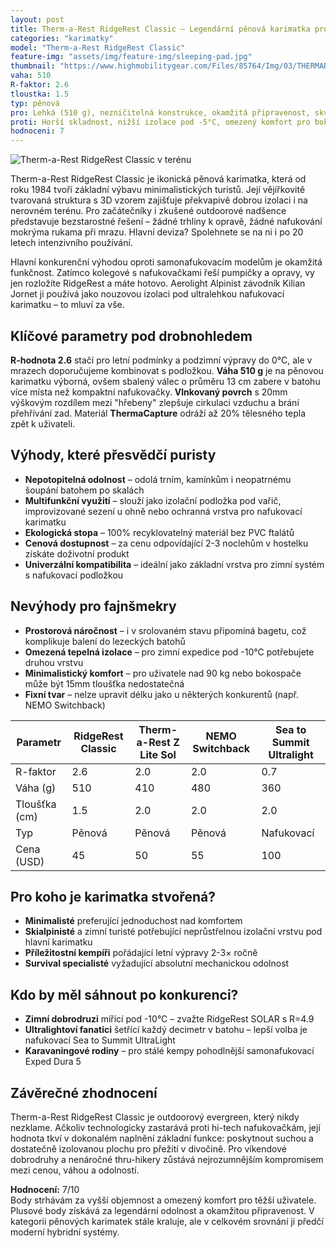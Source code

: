 ```yaml
---
layout: post
title: Therm-a-Rest RidgeRest Classic – Legendární pěnová karimatka pro nenáročné dobrodruhy
categories: "karimatky"
model: "Therm-a-Rest RidgeRest Classic"
feature-img: "assets/img/feature-img/sleeping-pad.jpg"
thumbnail: "https://www.highmobilitygear.com/Files/85764/Img/03/THERMAREST-Ridge-Rest-Classic_2.jpg"
vaha: 510
R-faktor: 2.6
tloustka: 1.5
typ: pěnová
pro: Lehká (510 g), nezničitelná konstrukce, okamžitá připravenost, skvělá cena
proti: Horší skladnost, nižší izolace pod -5°C, omezený komfort pro bokospače
hodnoceni: 7
---
```


![Therm-a-Rest RidgeRest Classic v terénu](https://res.cloudinary.com/dvwv5cne3/image/fetch/w_auto,h_450,c_fill,g_auto,f_auto,q_auto/https://www.highmobilitygear.com/Files/85764/Img/03/THERMAREST-Ridge-Rest-Classic_2.jpg)

Therm-a-Rest RidgeRest Classic je ikonická pěnová karimatka, která od roku 1984 tvoří základní výbavu minimalistických turistů. Její vějířkovitě tvarovaná struktura s 3D vzorem zajišťuje překvapivě dobrou izolaci i na nerovném terénu. Pro začátečníky i zkušené outdoorové nadšence představuje bezstarostné řešení – žádné trhliny k opravě, žádné nafukování mokrýma rukama při mrazu. Hlavní deviza? Spolehnete se na ni i po 20 letech intenzivního používání.

Hlavní konkurenční výhodou oproti samonafukovacím modelům je okamžitá funkčnost. Zatímco kolegové s nafukovačkami řeší pumpičky a opravy, vy jen rozložíte RidgeRest a máte hotovo. Aerolight Alpinist závodník Kilian Jornet ji používá jako nouzovou izolaci pod ultralehkou nafukovací karimatku – to mluví za vše.

## Klíčové parametry pod drobnohledem
**R-hodnota 2.6** stačí pro letní podmínky a podzimní výpravy do 0°C, ale v mrazech doporučujeme kombinovat s podložkou. **Váha 510 g** je na pěnovou karimatku výborná, ovšem sbalený válec o průměru 13 cm zabere v batohu více místa než kompaktní nafukovačky. **Vlnkovaný povrch** s 20mm výškovým rozdílem mezi "hřebeny" zlepšuje cirkulaci vzduchu a brání přehřívání zad. Materiál **ThermaCapture** odráží až 20% tělesného tepla zpět k uživateli.

## Výhody, které přesvědčí puristy
- **Nepotopitelná odolnost** – odolá trním, kamínkům i neopatrnému šoupání batohem po skalách
- **Multifunkční využití** – slouží jako izolační podložka pod vařič, improvizované sezení u ohně nebo ochranná vrstva pro nafukovací karimatku
- **Ekologická stopa** – 100% recyklovatelný materiál bez PVC ftalátů
- **Cenová dostupnost** – za cenu odpovídající 2-3 noclehům v hostelku získáte doživotní produkt
- **Univerzální kompatibilita** – ideální jako základní vrstva pro zimní systém s nafukovací podložkou

## Nevýhody pro fajnšmekry
- **Prostorová náročnost** – i v srolovaném stavu připomíná bagetu, což komplikuje balení do lezeckých batohů
- **Omezená tepelná izolace** – pro zimní expedice pod -10°C potřebujete druhou vrstvu
- **Minimalistický komfort** – pro uživatele nad 90 kg nebo bokospače může být 15mm tloušťka nedostatečná
- **Fixní tvar** – nelze upravit délku jako u některých konkurentů (např. NEMO Switchback)

| Parametr          | RidgeRest Classic | Therm-a-Rest Z Lite Sol | NEMO Switchback | Sea to Summit Ultralight |
|--------------------|-------------------|-------------------------|-----------------|--------------------------|
| R-faktor           | 2.6               | 2.0                     | 2.0             | 0.7                      |
| Váha (g)           | 510               | 410                     | 480             | 360                      |
| Tloušťka (cm)      | 1.5               | 2.0                     | 2.0             | 2.0                      |
| Typ                | Pěnová            | Pěnová                  | Pěnová          | Nafukovací               |
| Cena (USD)         | 45                | 50                      | 55              | 100                      |

## Pro koho je karimatka stvořená?
- **Minimalisté** preferující jednoduchost nad komfortem
- **Skialpinisté** a zimní turisté potřebující neprůstřelnou izolační vrstvu pod hlavní karimatku
- **Příležitostní kempíři** pořádající letní výpravy 2-3× ročně
- **Survival specialisté** vyžadující absolutní mechanickou odolnost

## Kdo by měl sáhnout po konkurenci?
- **Zimní dobrodruzi** mířící pod -10°C – zvažte RidgeRest SOLAR s R=4.9
- **Ultralightoví fanatici** šetřící každý decimetr v batohu – lepší volba je nafukovací Sea to Summit UltraLight
- **Karavaningové rodiny** – pro stálé kempy pohodlnější samonafukovací Exped Dura 5

## Závěrečné zhodnocení
Therm-a-Rest RidgeRest Classic je outdoorový evergreen, který nikdy nezklame. Ačkoliv technologicky zastarává proti hi-tech nafukovačkám, její hodnota tkví v dokonalém naplnění základní funkce: poskytnout suchou a dostatečně izolovanou plochu pro přežití v divočině. Pro víkendové dobrodruhy a nenáročné thru-hikery zůstává nejrozumnějším kompromisem mezi cenou, váhou a odolností.

**Hodnocení:** 7/10  
Body strhávám za vyšší objemnost a omezený komfort pro těžší uživatele. Plusové body získává za legendární odolnost a okamžitou připravenost. V kategorii pěnových karimatek stále kraluje, ale v celkovém srovnání ji předčí moderní hybridní systémy.